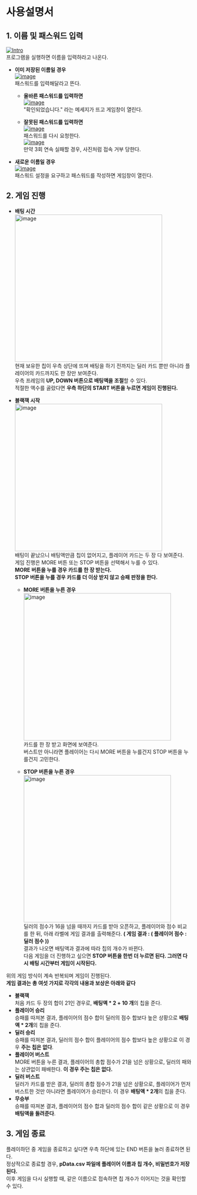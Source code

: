 # 사용설명서
## 1. 이름 및 패스워드 입력
<a href="https://imgbb.com/"><img src="https://i.ibb.co/yNGZqVH/Intro.png" size = "200" alt="Intro" border="0"></a>  
 프로그램을 실행하면 이름을 입력하라고 나온다.  

  - **이미 저장된 이름일 경우**  
	   <a href="https://imgbb.com/"><img src="https://i.ibb.co/dkSDKDh/image.png" alt="image" border="0"></a>    
	   패스워드를 입력해달라고 뜬다.  
	   - **올바른 패스워드를 입력하면**  
		  <a href="https://imgbb.com/"><img src="https://i.ibb.co/g35mwgQ/image.png" alt="image" border="0"></a>    
		  "확인되었습니다." 라는 메세지가 뜨고 게임창이 열린다.  
		  
	   - **잘못된 패스워드를 입력하면**  
	   <a href="https://imgbb.com/"><img src="https://i.ibb.co/tKQRwmm/image.png" alt="image" border="0"></a>  
	   패스워드를 다시 요청한다.  <br>
	    <a href="https://imgbb.com/"><img src="https://i.ibb.co/SwCX3J2/image.png" alt="image" border="0"></a>  
	   만약 3회 연속 실패할 경우, 사진처럼 접속 거부 당한다.  
- **새로운 이름일 경우**  
	   <a href="https://imgbb.com/"><img src="https://i.ibb.co/LQpymjk/image.png" alt="image" border="0"></a>    
	   패스워드 설정을 요구하고 패스워드를 작성하면 게임창이 열린다.  

## 2. 게임 진행
- **배팅 시간**    
<a href="https://ibb.co/k2mDXV5"><img src="https://i.ibb.co/SwfmBD5/image.png" width = "400" alt="image" border="0"></a>    
현재 보유한 칩이 우측 상단에 뜨며 배팅을 하기 전까지는 딜러 카드 뿐만 아니라 플레이어의 카드까지도 한 장만 보여준다.  
우측 프레임의 **UP, DOWN 버튼으로 배팅액을 조절**할 수 있다.   
적절한 액수를 골랐다면 **우측 하단의 START 버튼을 누르면 게임이 진행된다.**  

- **블랙잭 시작**  
<a href="https://ibb.co/X2WJVG3"><img src="https://i.ibb.co/ZLfTNbY/image.png" width = "400" alt="image" border="0"></a>  
배팅이 끝났으니 배팅액만큼 칩이 없어지고, 플레이어 카드는 두 장 다 보여준다.  
게임 진행은 MORE 버튼 또는 STOP 버튼을 선택해서 누를 수 있다.  
**MORE 버튼을 누를 경우 카드를 한 장 받는다.**  
**STOP 버튼을 누를 경우 카드를 더 이상 받지 않고 승패 판정을 한다.**  

	- **MORE 버튼을 누른 경우**  
<a href="https://ibb.co/DRrB7nS"><img src="https://i.ibb.co/RDjXCWV/image.png" width = "400" alt="image" border="0"></a>  
카드를 한 장 받고 화면에 보여준다.  
버스트만 아니라면 플레이어는 다시 MORE 버튼을 누를건지 STOP 버튼을 누를건지 고민한다.
  
	- **STOP 버튼을 누른 경우**  
<a href="https://ibb.co/QHQfwZb"><img src="https://i.ibb.co/c831nPg/image.png" width = "400" alt="image" border="0"></a>  
딜러의 점수가 16을 넘을 때까지 카드를 받아 오픈하고, 플레이어와 점수 비교를 한 뒤, 아래 라벨에 게임 결과를 출력해준다. **( 게임 결과 : ( 플레이어 점수 : 딜러 점수 ))**  
	결과가 나오면 배팅액과 결과에 따라 칩의 개수가 바뀐다.  
	다음 게임을 더 진행하고 싶으면 **STOP 버튼을 한번 더 누르면 된다. 그러면 다시 배팅 시간부터 게임이 시작된다.**

위의 게임 방식이 계속 반복되며 게임이 진행된다.    
**게임 결과는 총 여섯 가지로 각각의 내용과 보상은 아래와 같다**
- **블랙잭**    
	처음 카드 두 장의 합이 21인 경우로, **배팅액 * 2 + 10 개**의 칩을 준다.
- **플레이어 승리**    
	승패를 따져본 결과, 플레이어의 점수 합이 딜러의 점수 합보다 높은 상황으로 **배팅액 * 2개**의 칩을 준다.  
- **딜러 승리**    
	승패를 따져본 결과, 딜러의 점수 합이 플레이어의 점수 합보다 높은 상황으로 이 경우 **주는 칩은 없다**.  
- **플레이어 버스트**    
	MORE 버튼을 누른 결과, 플레이어의 총합 점수가 21을 넘은 상황으로, 딜러의 패와는 상관없이 패배한다. **이 경우 주는 칩은 없다.**   
- **딜러 버스트**    
	딜러가 카드를 받은 결과, 딜러의 총합 점수가 21을 넘은 상황으로, 플레이어가 먼저 버스트한 것만 아니라면 플레이어가 승리한다. 이 경우 **배팅액 * 2개**의 칩을 준다.   
- **무승부**    
	승패를 따져본 결과, 플레이어의 점수 합과 딜러의 점수 합이 같은 상황으로 이 경우 **배팅액을 돌려준다**. 
  
## 3. 게임 종료  
플레이하던 중 게임을 종료하고 싶다면 우측 하단에 있는 END 버튼을 눌러 종료하면 된다.    
정상적으로 종료할 경우, **pData.csv 파일에 플레이어 이름과 칩 개수, 비밀번호가 저장된다.**  
이후 게임을 다시 실행할 때, 같은 이름으로 접속하면 칩 개수가 이어지는 것을 확인할 수 있다.    